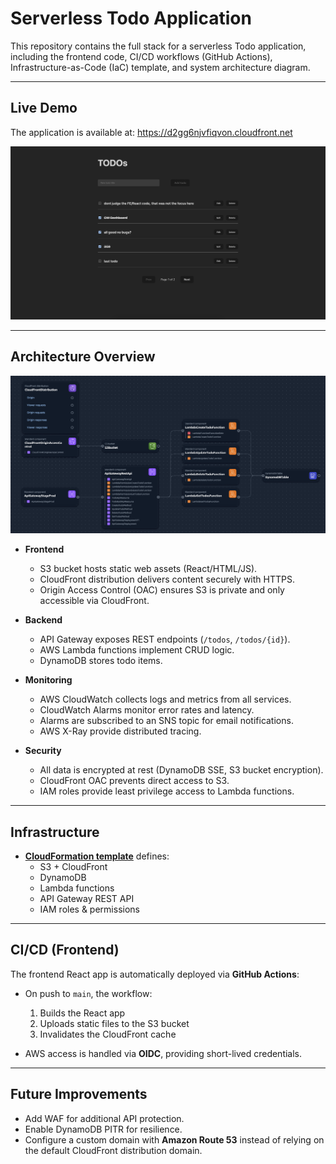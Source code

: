 # Serverless Todo Application

This repository contains the full stack for a serverless Todo application, including the frontend code,
CI/CD workflows (GitHub Actions), Infrastructure-as-Code (IaC) template, and system architecture diagram.

---

## Live Demo
The application is available at:
https://d2gg6njvfiqvon.cloudfront.net

![App Preview](./docs/app-preview.png)

---

## Architecture Overview

![Architecture Diagram](./docs/diagram.png)

- **Frontend**
  - S3 bucket hosts static web assets (React/HTML/JS).
  - CloudFront distribution delivers content securely with HTTPS.
  - Origin Access Control (OAC) ensures S3 is private and only accessible via CloudFront.

- **Backend**
  - API Gateway exposes REST endpoints (`/todos`, `/todos/{id}`).
  - AWS Lambda functions implement CRUD logic.
  - DynamoDB stores todo items.

- **Monitoring**
  - AWS CloudWatch collects logs and metrics from all services.
  - CloudWatch Alarms monitor error rates and latency.
  - Alarms are subscribed to an SNS topic for email notifications.
  - AWS X-Ray provide distributed tracing.

- **Security**
  - All data is encrypted at rest (DynamoDB SSE, S3 bucket encryption).
  - CloudFront OAC prevents direct access to S3.
  - IAM roles provide least privilege access to Lambda functions.

---

## Infrastructure

- **[CloudFormation template](./docs/infrastructure-template.yml)** defines:
  - S3 + CloudFront
  - DynamoDB
  - Lambda functions
  - API Gateway REST API
  - IAM roles & permissions

---

## CI/CD (Frontend)

The frontend React app is automatically deployed via **GitHub Actions**:

- On push to `main`, the workflow:
  1. Builds the React app  
  2. Uploads static files to the S3 bucket  
  3. Invalidates the CloudFront cache

- AWS access is handled via **OIDC**, providing short-lived credentials.

---

## Future Improvements

- Add WAF for additional API protection.
- Enable DynamoDB PITR for resilience.
- Configure a custom domain with **Amazon Route 53** instead of relying on the default CloudFront distribution domain.
